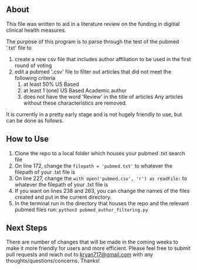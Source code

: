 ## About

This file was written to aid in a literature review on the funding in digitial clinical health measures. 

The purpose of this program is to parse through the test of the pubmed '.txt' file to
1) create a new csv file that includes author affiliation to be used in the first round of voting
2) edit a pubmed '.csv' file to filter out articles that did not meet the following criteria
      1) at least 50% US Based
      2) at least 1 (one) US Based Academic author 
      3) does not have the word 'Review' in the title of articles
Any articles without these characteristics are removed.

It is currently in a pretty early stage and is not hugely friendly to use, but can be done as follows. 

## How to Use

1. Clone the repo to a local folder which houses your pubmed .txt search file  
2. On line 172, change the `filepath = 'pubmed.txt'` to whatever the filepath of your .txt file is
3. On line 227, change the `with open('pubmed.csv', 'r') as readFile:` to whatever the filepath of your .txt file is
4. If you want on lines 238 and 263, you can change the names of the files created and put in the current directory. 
5. In the terminal run in the directory that houses the repo and the relevant pubmed files run: `python3 pubmed_author_filtering.py`

## Next Steps

There are number of changes that will be made in the coming weeks to make it more friendly for users and more efficient. Please feel free to submit
pull requests and reach out to kryan717@gmail.com with any thoughts/questions/concerns. Thanks!
